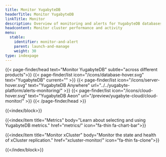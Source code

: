 ```yaml
---
title: Monitor YugabyteDB
headerTitle: Monitor YugabyteDB
linkTitle: Monitor
description: Overview of monitoring and alerts for YugabyteDB databases
headcontent: Monitor cluster performance and activity
menu:
  stable:
    identifier: monitor-and-alert
    parent: launch-and-manage
    weight: 30
type: indexpage
---
```


{{< page-finder/head text="Monitor YugabyteDB" subtle="across different products">}}
  {{< page-finder/list icon="/icons/database-hover.svg" text="YugabyteDB" current="" >}}
  {{< page-finder/list icon="/icons/server-hover.svg" text="YugabyteDB Anywhere" url="../../yugabyte-platform/alerts-monitoring/" >}}
  {{< page-finder/list icon="/icons/cloud-hover.svg" text="YugabyteDB Aeon" url="/preview/yugabyte-cloud/cloud-monitor/" >}}
{{< /page-finder/head >}}

{{<index/block>}}

  {{<index/item
    title="Metrics"
    body="Learn about selecting and using YugabyteDB metrics."
    href="metrics/"
    icon="fa-thin fa-chart-bar">}}

  {{<index/item
    title="Monitor xCluster"
    body="Monitor the state and health of xCluster replication."
    href="xcluster-monitor/"
    icon="fa-thin fa-clone">}}

{{</index/block>}}
